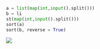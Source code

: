 ```python
a = list(map(int,input().split()))
b = li
st(map(int,input().split()))
sort(a)
sort(b, reverse = True)
```

![](C:\Users\Wook\AppData\Roaming\marktext\images\2022-07-25-02-18-57-image.png)
